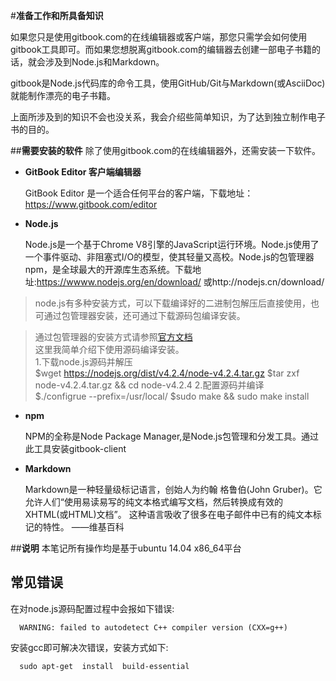 #**准备工作和所具备知识**

如果您只是使用gitbook.com的在线编辑器或客户端，那您只需学会如何使用gitbook工具即可。而如果您想脱离gitbook.com的编辑器去创建一部电子书籍的话，就会涉及到Node.js和Markdown。

gitbook是Node.js代码库的命令工具，使用GitHub/Git与Markdown(或AsciiDoc)就能制作漂亮的电子书籍。

上面所涉及到的知识不会也没关系，我会介绍些简单知识，为了达到独立制作电子书的目的。

##**需要安装的软件**
除了使用gitbook.com的在线编辑器外，还需安装一下软件。
* **GitBook Editor 客户端编辑器**

  GitBook Editor 是一个适合任何平台的客户端，下载地址：https://www.gitbook.com/editor

* **Node.js**

  Node.js是一个基于Chrome V8引擎的JavaScript运行环境。Node.js使用了一个事件驱动、非阻塞式I/O的模型，使其轻量又高校。Node.js的包管理器npm，是全球最大的开源库生态系统。下载地址:https://wwww.nodejs.org/en/download/ 或http://nodejs.cn/download/  
 >node.js有多种安装方式，可以下载编译好的二进制包解压后直接使用，也可通过包管理器安装，还可通过下载源码包编译安装。  

 > 通过包管理器的安装方式请参照[官方文档](https://nodejs.org/en/download/package-manager/#debian-and-ubuntu-based-linux-distributions)  
 这里我简单介绍下使用源码编译安装。  
 1.下载node.js源码并解压  
      $wget https://nodejs.org/dist/v4.2.4/node-v4.2.4.tar.gz
      $tar zxf node-v4.2.4.tar.gz && cd node-v4.2.4
 2.配置源码并编译  
      $./configrue --prefix=/usr/local/
      $sudo make && sudo make install
* **npm**  

  NPM的全称是Node Package Manager,是Node.js包管理和分发工具。通过此工具安装gitbook-client
  
* **Markdown**

  Markdown是一种轻量级标记语言，创始人为约翰 格鲁伯(John Gruber)。它允许人们“使用易读易写的纯文本格式编写文档，然后转换成有效的XHTML(或HTML)文档”。
  这种语言吸收了很多在电子邮件中已有的纯文本标记的特性。
  ——维基百科
  
##**说明**
本笔记所有操作均是基于ubuntu 14.04 x86_64平台  

## **常见错误**
在对node.js源码配置过程中会报如下错误:

      WARNING: failed to autodetect C++ compiler version (CXX=g++)
安装gcc即可解决次错误，安装方式如下:

      sudo apt-get  install  build-essential


